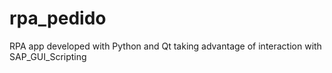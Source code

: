 # rpa_pedido
RPA app developed with Python and Qt taking advantage of interaction with SAP_GUI_Scripting
